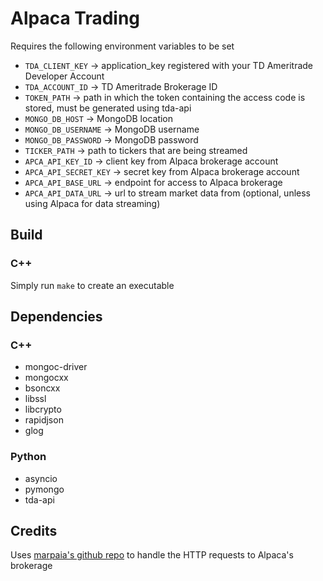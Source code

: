 # Alpaca Trading
Requires the following environment variables to be set
* `TDA_CLIENT_KEY` -> application_key registered with your TD Ameritrade Developer Account
* `TDA_ACCOUNT_ID` -> TD Ameritrade Brokerage ID
* `TOKEN_PATH` -> path in which the token containing the access code is stored, must be generated using tda-api
* `MONGO_DB_HOST` -> MongoDB location
* `MONGO_DB_USERNAME` -> MongoDB username
* `MONGO_DB_PASSWORD` -> MongoDB password
* `TICKER_PATH` -> path to tickers that are being streamed
* `APCA_API_KEY_ID` -> client key from Alpaca brokerage account
* `APCA_API_SECRET_KEY` -> secret key from Alpaca brokerage account
* `APCA_API_BASE_URL` -> endpoint for access to Alpaca brokerage
* `APCA_API_DATA_URL` -> url to stream market data from (optional, unless using Alpaca for data streaming)
## Build
### C++
Simply run `make` to create an executable
## Dependencies
### C++
* mongoc-driver
* mongocxx
* bsoncxx
* libssl
* libcrypto
* rapidjson
* glog
### Python
* asyncio
* pymongo
* tda-api
## Credits
Uses [marpaia's github repo](https://github.com/marpaia/alpaca-trade-api-cpp) to handle the HTTP requests to Alpaca's brokerage
